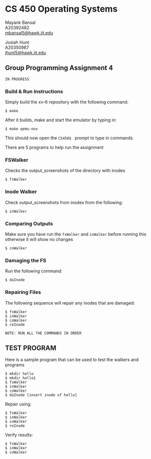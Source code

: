 # CS 450 Operating Systems
Mayank Bansal<br>
A20392482<br>
mbansal5@hawk.iit.edu

Josiah Hunt<br>
A20350987<br>
jhunt5@hawk.iit.edu

## Group Programming Assignment 4
```
IN PROGRESS 
```

### Build & Run Instructions
Simply build the xv-6 repository with the following command:
```
$ make
```

After it builds, make and start the emulator by typing in:
```
$ make qemu-nox
```

This should now open the ```CS450$ ``` prompt to type in commands.

There are 5 programs to help run the assignment
### FSWalker
Checks the output_screenshots of the directory with inodes
```
$ fsWalker
```

### Inode Walker
Check output_screenshots from inodes from the following:
```
$ inWalker
```

### Comparing Outputs
Make sure you have run the `fsWalker` and `inWalker` before running this otherwise it will show no changes
```
$ coWalker
```

### Damaging the FS
Run the following command:

```
$ daInode
```


### Repairing Files

The following sequence will repair any inodes that are damaged:
```
$ fsWalker
$ inWalker
$ coWalker
$ reInode
```

```NOTE: RUN ALL THE COMMANDS IN ORDER```

## TEST PROGRAM
Here is a sample program that can be used to test the walkers and programs

```
$ mkdir hello
$ mkdir hello1
$ fsWalker
$ inWalker
$ coWalker
$ daInode [insert inode of hello]
```
Repair using:
```
$ fsWalker
$ inWalker
$ coWalker
$ reInode
```
Verify results:
```
$ fsWalker
$ inWalker
$ coWalker
```